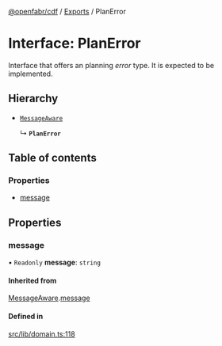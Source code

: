 [@openfabr/cdf](../README.md) / [Exports](../modules.md) / PlanError

# Interface: PlanError

Interface that offers an planning *error* type.
It is expected to be implemented.

## Hierarchy

- [`MessageAware`](MessageAware.md)

  ↳ **`PlanError`**

## Table of contents

### Properties

- [message](PlanError.md#message)

## Properties

### message

• `Readonly` **message**: `string`

#### Inherited from

[MessageAware](MessageAware.md).[message](MessageAware.md#message)

#### Defined in

[src/lib/domain.ts:118](https://github.com/openfabr/cdf/blob/8dc07b3/core/typescript/src/lib/domain.ts#L118)
